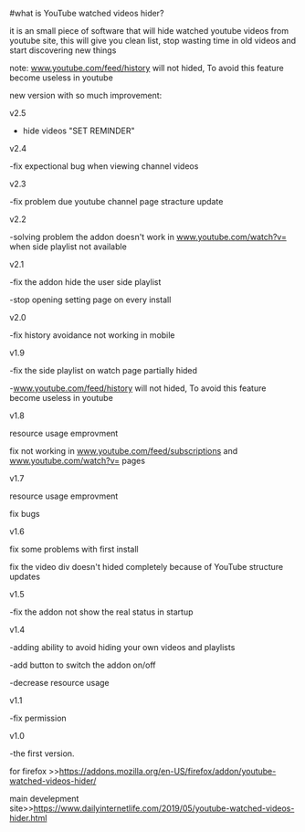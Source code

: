 #what is YouTube watched videos hider?

it is an small piece of software that will hide watched youtube videos from youtube site, this will give you clean list, stop 
wasting time in old videos and start discovering new things

note: www.youtube.com/feed/history will not hided, To avoid this feature become useless in youtube

new version with so much improvement:

v2.5

- hide videos "SET REMINDER"

v2.4

-fix expectional bug when viewing channel videos

v2.3

-fix problem due youtube channel page stracture update

v2.2

-solving problem the addon doesn't work in www.youtube.com/watch?v= when side playlist not available

v2.1

-fix the addon hide the user side playlist

-stop opening setting page on every install

v2.0

-fix history avoidance not working in mobile

v1.9

-fix the side playlist on watch page partially hided

-www.youtube.com/feed/history will not hided, To avoid this feature become useless in youtube

v1.8

resource usage emprovment

fix not working in www.youtube.com/feed/subscriptions and www.youtube.com/watch?v= pages

v1.7

resource usage emprovment

fix bugs

v1.6

fix some problems with first install

fix the video div doesn't hided completely because of YouTube structure updates

v1.5

-fix the addon not show the real status in startup

v1.4

-adding ability to avoid hiding your own videos and playlists

-add button to switch the addon on/off

-decrease resource usage

v1.1

-fix permission

v1.0

-the first version.

for firefox >>https://addons.mozilla.org/en-US/firefox/addon/youtube-watched-videos-hider/

main develepment site>>https://www.dailyinternetlife.com/2019/05/youtube-watched-videos-hider.html
